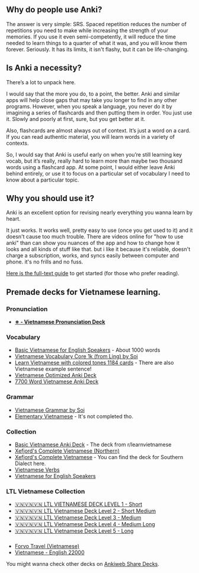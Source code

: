 ## Why do people use Anki?

The answer is very simple: SRS. Spaced repetition reduces the number of repetitions you need to make while increasing the strength of your memories. If you use it even semi-competently, it will reduce the time needed to learn things to a quarter of what it was, and you will know them forever. Seriously. It has its limits, it isn't flashy, but it can be life-changing.

## Is Anki a necessity?

There’s a lot to unpack here.

I would say that the more you do, to a point, the better. Anki and similar apps will help close gaps that may take you longer to find in any other programs. However, when you speak a language, you never do it by imagining a series of flashcards and then putting them in order. You just use it. Slowly and poorly at first, sure, but you get better at it.

Also, flashcards are almost always out of context. It’s just a word on a card. If you can read authentic material, you will learn words in a variety of contexts.

So, I would say that Anki is useful early on when you’re still learning key vocab, but it’s really, really hard to learn more than maybe two thousand words using a flashcard app. At some point, I would either leave Anki behind entirely, or use it to focus on a particular set of vocabulary I need to know about a particular topic.

## Why you should use it?

Anki is an excellent option for revising nearly everything you wanna learn by heart.

It just works. It works well, pretty easy to use (once you get used to it) and it doesn't cause too much trouble. There are videos online for "how to use anki" than can show you nuances of the app and how to change how it looks and all kinds of stuff like that. but i like it because it's reliable, doesn't charge a subscription, works, and syncs easily between computer and phone. it's no frills and no fuss.

[Here is the full-text guide](https://leananki.com/how-to-use-anki-tutorial/) to get started (for those who prefer reading).

## Premade decks for Vietnamese learning.

### Pronunciation
- **[※ - Vietnamese Pronunciation Deck](https://ankiweb.net/shared/info/1747674390)**

### Vocabulary
- [Basic Vietnamese for English Speakers](https://ankiweb.net/shared/info/285983903) - About 1000 words 
- [Vietnamese Vocabulary Core 1k (from Ling) by Soi](https://ankiweb.net/shared/info/1400808401)
- [Learn Vietnamese with colored tones 1184 cards](https://ankiweb.net/shared/info/767852629) - There are also Vietnamese example sentence!
- [Vietnamese Optimized Anki Deck](https://www.reddit.com/r/learnvietnamese/comments/17wvl30/vietnamese_optimized_anki_deck/) 
- [7700 Word Vietnamese Anki Deck](https://www.reddit.com/r/learnvietnamese/comments/b039ha/7700_word_vietnamese_anki_deck/)

### Grammar
- [Vietnamese Grammar by Soi](https://ankiweb.net/shared/info/1707723482)
- [Elementary Vietnamese](https://ankiweb.net/shared/info/417713476) - It's not completed tho.

### Collection
- [Basic Vietnamese Anki Deck](https://www.reddit.com/r/learnvietnamese/comments/6bg6r8/much_overdue_release_of_my_revised_basic/) - The deck from r/learnvietnamese
- [Xefjord's Complete Vietnamese (Northern)](https://ankidecks.com/decks/about/131/show)
- [Xefjord's Complete Vietnamese](https://www.dropbox.com/sh/g4iz7sw992qzieg/AAD-iCCcDrUmfUPsXU3JtvWLa?dl=0) - You can find the deck for Southern Dialect here.
- [Vietnamese Verbs](https://ankiweb.net/shared/info/2123021502)
- [Vietnamese for English Speakers](https://ankiweb.net/shared/info/2064548721)

### LTL Vietnamese Collection
- [🇻🇳🇻🇳🇻🇳 LTL VIETNAMESE DECK LEVEL 1 - Short](https://ankiweb.net/shared/info/190476395)
- [🇻🇳🇻🇳🇻🇳 LTL Vietnamese Deck Level 2 - Short Medium](https://ankiweb.net/shared/info/109765305)
- [🇻🇳🇻🇳🇻🇳 LTL Vietnamese Deck Level 3 - Medium](https://ankiweb.net/shared/info/193056394)
- [🇻🇳🇻🇳🇻🇳 LTL Vietnamese Deck Level 4 - Medium Long](https://ankiweb.net/shared/info/490478202)
- [🇻🇳🇻🇳🇻🇳 LTL Vietnamese Deck Level 5 - Long](https://ankiweb.net/shared/info/327582122)

### 

- [Forvo Travel (Vietnamese)](https://ankiweb.net/shared/info/1771783638)
- [Vietnamese - English 22000](https://ankiweb.net/shared/info/1548842830)

You might wanna check other decks on [Ankiweb Share Decks](https://ankiweb.net/shared/decks?search=vietnamese).